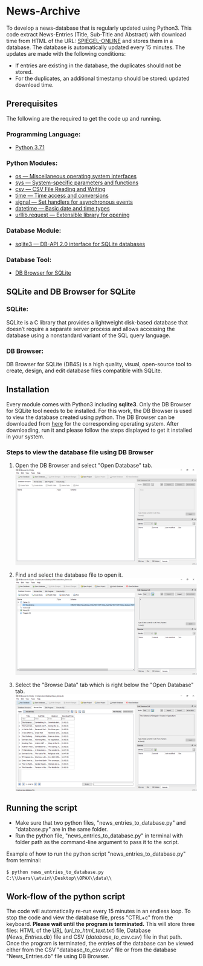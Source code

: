 # News-Archive

To develop a news-database that is regularly updated using Python3. This code extract News-Entries (Title, Sub-Title and Abstract) with download time from HTML of the URL: [SPIEGEL-ONLINE](https://www.spiegel.de/international/ ) and stores them in a database. The database is automatically updated every 15 minutes. The updates are made with the following conditions:

* If entries are existing in the database, the duplicates should not be stored.
* For the duplicates, an additional timestamp should be stored: updated download time.


## Prerequisites

The following are the required to get the code up and running.

### Programming Language:

* [Python 3.7.1](https://www.python.org/downloads/release/python-371/ ) 

### Python Modules:

* [os — Miscellaneous operating system interfaces](https://docs.python.org/3/library/os.html )
* [sys — System-specific parameters and functions](https://docs.python.org/3/library/sys.html ) 
* [csv — CSV File Reading and Writing](https://docs.python.org/3/library/csv.html )
* [time — Time access and conversions](https://docs.python.org/3/library/time.html )
* [signal — Set handlers for asynchronous events](https://docs.python.org/3/library/signal.html )
* [datetime — Basic date and time types](https://docs.python.org/3/library/datetime.html#module-datetime )
* [urllib.request — Extensible library for opening](https://docs.python.org/3/library/urllib.request.html#module-urllib.request )

### Database Module:

* [sqlite3 — DB-API 2.0 interface for SQLite databases](https://docs.python.org/3/library/sqlite3.html )

### Database Tool:

* [DB Browser for SQLite](https://sqlitebrowser.org/ ) 


## SQLite and DB Browser for SQLite

### SQLite: 

SQLite is a C library that provides a lightweight disk-based database that doesn’t require a separate server process and allows accessing the database using a nonstandard variant of the SQL query language.

### DB Browser: 

DB Browser for SQLite (DB4S) is a high quality, visual, open-source tool to create, design, and edit database files compatible with SQLite.


## Installation

Every module comes with Python3 including **sqlite3**. Only the DB Browser for SQLite tool needs to be installed. For this work, the DB Browser is used to view the database created using python. The DB Browser can be downloaded from [here](https://sqlitebrowser.org/dl/ ) for the corresponding operating system. After downloading, run it and please follow the steps displayed to get it installed in your system.

### Steps to view the database file using DB Browser

1. Open the DB Browser and select "Open Database" tab.
![Step 1](images/step1.png)

2. Find and select the database file to open it. 
![Step 2](images/step2.png)

3. Select the "Browse Data" tab which is right below the "Open Database" tab.
![Step 3](images/step3.png)


## Running the script

* Make sure that two python files, "news_entries_to_database.py" and "database.py" are in the same folder.
* Run the python file, "news_entries_to_database.py" in terminal with folder path as the command-line argument to pass it to the script.

Example of how to run the python script "news_entries_to_database.py" from terminal:

```shell
$ python news_entries_to_database.py C:\\Users\\atvin\\Desktop\\OPAX\\data\\
```


## Work-flow of the python script

The code will automatically re-run every 15 minutes in an endless loop. To stop the code and view the database file, press "CTRL+c" from the keyboard. **Please wait until the program is terminated.** This will store three files: HTML of the [URL](https://www.spiegel.de/international/ ) (*url_to_html_text.txt*) file, Database (*News_Entries.db*) file and CSV (*database_to_csv.csv*) file in that path. Once the program is terminated, the entries of the database can be viewed either from the CSV "database_to_csv.csv" file or from the database "News_Entries.db" file using DB Browser.
